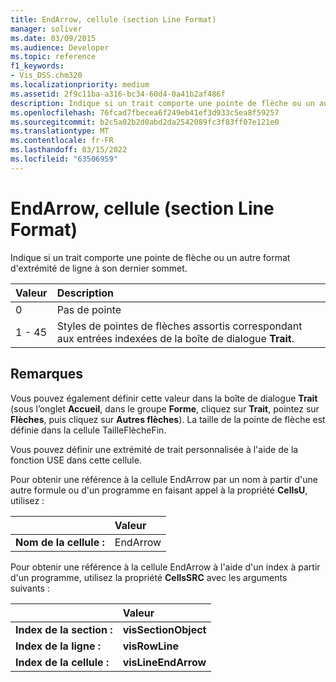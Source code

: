 ```yaml
---
title: EndArrow, cellule (section Line Format)
manager: soliver
ms.date: 03/09/2015
ms.audience: Developer
ms.topic: reference
f1_keywords:
- Vis_DSS.chm320
ms.localizationpriority: medium
ms.assetid: 2f9c11ba-a316-bc34-60d4-0a41b2af486f
description: Indique si un trait comporte une pointe de flèche ou un autre format d'extrémité de ligne à son dernier sommet.
ms.openlocfilehash: 76fcad7fbecea6f249eb41ef3d933c5ea8f59257
ms.sourcegitcommit: b2c5a02b2d0abd2da2542089fc3f83ff07e121e0
ms.translationtype: MT
ms.contentlocale: fr-FR
ms.lasthandoff: 03/15/2022
ms.locfileid: "63506959"
---
```

# <a name="endarrow-cell-line-format-section"></a>EndArrow, cellule (section Line Format)

Indique si un trait comporte une pointe de flèche ou un autre format d'extrémité de ligne à son dernier sommet.
  
|**Valeur**|**Description**|
|:-----|:-----|
|0  <br/> |Pas de pointe |
|1 - 45  <br/> |Styles de pointes de flèches assortis correspondant aux entrées indexées de la boîte de dialogue **Trait**. |
   
## <a name="remarks"></a>Remarques

Vous pouvez également définir cette valeur dans la boîte de dialogue **Trait** (sous l’onglet **Accueil**, dans le groupe **Forme**, cliquez sur **Trait**, pointez sur **Flèches**, puis cliquez sur **Autres flèches**). La taille de la pointe de flèche est définie dans la cellule TailleFlècheFin.
  
Vous pouvez définir une extrémité de trait personnalisée à l'aide de la fonction USE dans cette cellule. 
  
Pour obtenir une référence à la cellule EndArrow par un nom à partir d'une autre formule ou d'un programme en faisant appel à la propriété **CellsU**, utilisez : 
  
||Valeur |
|:-----|:-----|
|**Nom de la cellule :**  <br/> |EndArrow  <br/> |
   
Pour obtenir une référence à la cellule EndArrow à l'aide d'un index à partir d'un programme, utilisez la propriété **CellsSRC** avec les arguments suivants : 
  
||Valeur |
|:-----|:-----|
|**Index de la section :**  <br/> |**visSectionObject** <br/> |
|**Index de la ligne :**  <br/> |**visRowLine** <br/> |
|**Index de la cellule :**  <br/> |**visLineEndArrow** <br/> |
   

